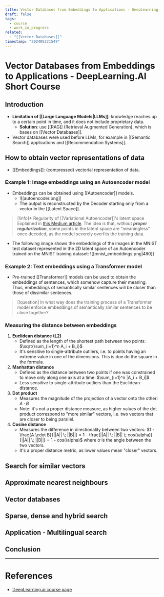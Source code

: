 ```yaml
---
title: Vector Databases from Embeddings to Applications - DeepLearning.AI Short Course
draft: false
tags:
  - course
  - work_in_progress
related:
  - "[[Vector Databases]]"
timestamp: "202405221549"
---
```


# Vector Databases from Embeddings to Applications - DeepLearning.AI Short Course

## Introduction
- **Limitation of [[Large Language Models|LLMs]]**: knowledge reaches up to a certain point in time, and it does not include proprietary data.
	- **Solution**: use [[RAG]] (Retrieval Augmented Generation), which is bases on [[Vector Databases]].
- Vector databases were used before LLMs, for example in [[Semantic Search]] applications and [[Recommendation Systems]].

## How to obtain vector representations of data
- [[Embeddings]]: (compressed) vectorial representation of data.
### Example 1: Image embeddings using an Autoencoder model
- Embeddings can be obtained using [[Autoencoder]] models.
	- ![[autoencoder.png]]
	- The output is reconstructed by the Decoder starting only from a vector in the [[Latent Space]].

> [!info]+ Regularity of [[Variational Autoencoder]]'s latent space 
> Explained in [this Medium article](https://towardsdatascience.com/understanding-variational-autoencoders-vaes-f70510919f73).
> The idea is that, without ***proper regularization***, some points in the latent space are "meaningless" once decoded, as the model severely overfits the training data.

- The following image shows the embeddings of the images in the MNIST test dataset represented in the 2D latent space of an Autoencoder trained on the MNIST training dataset:
![[mnist_embeddings.png|480]]

### Example 2: Text embeddings using a Transformer model
- Pre-trained [[Transformer]] models can be used to obtain the embeddings of sentences, which somehow capture their meaning. Thus, embeddings of semantically similar sentences will be closer than those of dissimilar sentences.

> [!question] In what way does the training process of a Transformer model enforce embeddings of semantically similar sentences to be close together?

### Measuring the distance between embeddings
1. **Euclidean distance (L2)**
	- Defined as the length of the shortest path between two points: $\sqrt{\sum_{i=1}^n A_i + B_i}$
	- It's sensitive to single-attribute outliers, i.e. to points having an extreme value in one of the dimensions. This is due do the square in the formula.
2. **Manhattan distance**
	- Defined as the distance between two points if one was constrained to move only along one axis at a time: $\sum_{i=1}^n |A_i + B_i|$
	- Less sensitive to single-attribute outliers than the Euclidean distance.
3. **Dot product**
	- Measures the magnitude of the projection of a vector onto the other: $A \cdot B$
	- Note: it's not a proper distance measure, as higher values of the dot product correspond to "more similar" vectors, i.e. two vectors that are closer to being parallel.
4. **Cosine distance**
	- Measures the difference in directionality between two vectors: $1 - \frac{A \cdot B}{||A|| \; ||B||} = 1 - \frac{||A|| \; ||B|| \; cos(\alpha)}{||A|| \; ||B||} = 1 - cos(\alpha)$
	  where $\alpha$ is the angle between the two vectors.
	- It's a proper distance metric, as lower values mean "closer" vectors.

## Search for similar vectors

## Approximate nearest neighbours

## Vector databases

## Sparse, dense and hybrid search

## Application - Multilingual search

## Conclusion

---
# References
- [DeepLearning.ai course page](https://learn.deeplearning.ai/courses/vector-databases-embeddings-applications/lesson/1/introduction)
